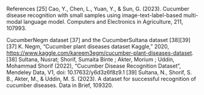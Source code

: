 References
[25]	Cao, Y., Chen, L., Yuan, Y., & Sun, G. (2023). Cucumber disease recognition with small samples using image-text-label-based multi-modal language model. Computers and Electronics in Agriculture, 211, 107993.

CucumberNegm dataset [37] and the CucumberSultana dataset [38][39]
[37]	K. Negm, “Cucumber plant diseases dataset Kaggle,” 2020, https://www.kaggle.com/kareem3egm/cucumber-plant-diseases-dataset.
[38]	Sultana, Nusrat; Shorif, Sumaita Binte ; Akter, Morium ; Uddin, Mohammad Shorif  (2022), “Cucumber Disease Recognition Dataset”, Mendeley Data, V1, doi: 10.17632/y6d3z6f8z9.1
[39]	Sultana, N., Shorif, S. B., Akter, M., & Uddin, M. S. (2023). A dataset for successful recognition of cucumber diseases. Data in Brief, 109320.
